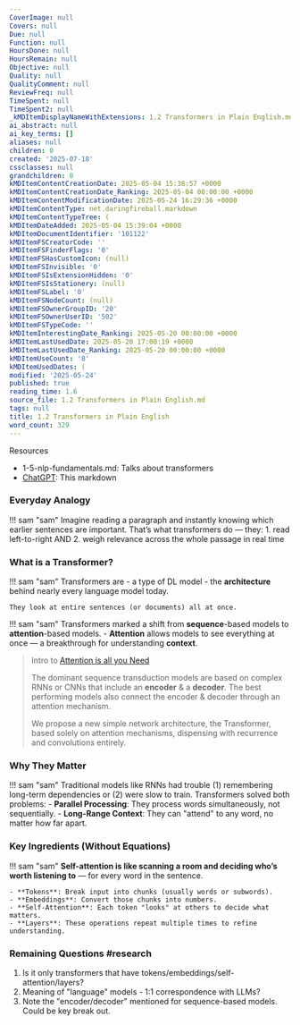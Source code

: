 ```yaml
---
CoverImage: null
Covers: null
Due: null
Function: null
HoursDone: null
HoursRemain: null
Objective: null
Quality: null
QualityComment: null
ReviewFreq: null
TimeSpent: null
TimeSpent2: null
_kMDItemDisplayNameWithExtensions: 1.2 Transformers in Plain English.md
ai_abstract: null
ai_key_terms: []
aliases: null
children: 0
created: '2025-07-18'
cssclasses: null
grandchildren: 0
kMDItemContentCreationDate: 2025-05-04 15:38:57 +0000
kMDItemContentCreationDate_Ranking: 2025-05-04 00:00:00 +0000
kMDItemContentModificationDate: 2025-05-24 16:29:36 +0000
kMDItemContentType: net.daringfireball.markdown
kMDItemContentTypeTree: (
kMDItemDateAdded: 2025-05-04 15:39:04 +0000
kMDItemDocumentIdentifier: '101122'
kMDItemFSCreatorCode: ''
kMDItemFSFinderFlags: '0'
kMDItemFSHasCustomIcon: (null)
kMDItemFSInvisible: '0'
kMDItemFSIsExtensionHidden: '0'
kMDItemFSIsStationery: (null)
kMDItemFSLabel: '0'
kMDItemFSNodeCount: (null)
kMDItemFSOwnerGroupID: '20'
kMDItemFSOwnerUserID: '502'
kMDItemFSTypeCode: ''
kMDItemInterestingDate_Ranking: 2025-05-20 00:00:00 +0000
kMDItemLastUsedDate: 2025-05-20 17:00:19 +0000
kMDItemLastUsedDate_Ranking: 2025-05-20 00:00:00 +0000
kMDItemUseCount: '8'
kMDItemUsedDates: (
modified: '2025-05-24'
published: true
reading_time: 1.6
source_file: 1.2 Transformers in Plain English.md
tags: null
title: 1.2 Transformers in Plain English
word_count: 329
---
```


Resources
- 1-5-nlp-fundamentals.md: Talks about transformers
- [ChatGPT](https://chatgpt.com/share/681792c6-48c0-8000-b324-765516a6ce87): This markdown

### Everyday Analogy
!!! sam "sam"
    Imagine reading a paragraph and instantly knowing which earlier sentences are important. 
    That’s what transformers do — they:
    1. read left-to-right AND
    2. weigh relevance across the whole passage in real time


### What is a Transformer?
!!! sam "sam"
    Transformers are 
    - a type of DL model
    - the **architecture** behind nearly every language model today.

    They look at entire sentences (or documents) all at once.


!!! sam "sam"
    Transformers marked a shift 
    from **sequence**-based models 
    to **attention**-based models.
    - **Attention** allows models to see everything at once — a breakthrough for understanding **context**.


> Intro to [Attention is all you Need](https://arxiv.org/abs/1706.03762)
>
> The dominant sequence transduction models are based on complex RNNs or CNNs that include an **encoder** & a **decoder**. The best performing models also connect the encoder & decoder through an attention mechanism.
>
> We propose a new simple network architecture, the Transformer, based solely on attention mechanisms, dispensing with recurrence and convolutions entirely.

### Why They Matter
!!! sam "sam"
    Traditional models like RNNs had trouble (1) remembering long-term dependencies or (2) were slow to train. 
    Transformers solved both problems:
    - **Parallel Processing**: They process words simultaneously, not sequentially.
    - **Long-Range Context**: They can "attend" to any word, no matter how far apart.


### Key Ingredients (Without Equations)
!!! sam "sam"
    **Self-attention is like scanning a room and deciding who’s worth listening to** — for every word in the sentence.


    - **Tokens**: Break input into chunks (usually words or subwords).
    - **Embeddings**: Convert those chunks into numbers.
    - **Self-Attention**: Each token "looks" at others to decide what matters.
    - **Layers**: These operations repeat multiple times to refine understanding.


### Remaining Questions #research
1. Is it only transformers that have tokens/embeddings/self-attention/layers?
2. Meaning of "language" models - 1:1 correspondence with LLMs?
3. Note the "encoder/decoder" mentioned for sequence-based models. Could be key break out.